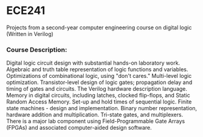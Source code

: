 # ECE241
Projects from a second-year computer engineering course on digital logic (Written in Verilog)

### Course Description:
Digital logic circuit design with substantial hands-on laboratory work. Algebraic and truth table representation of logic functions and variables. Optimizations of combinational logic, using "don't cares." Multi-level logic optimization. Transistor-level design of logic gates; propagation delay and timing of gates and circuits. The Verilog hardware description language. Memory in digital circuits, including latches, clocked flip-flops, and Static Random Access Memory. Set-up and hold times of sequential logic. Finite state machines - design and implementation. Binary number representation, hardware addition and multiplication. Tri-state gates, and multiplexers. There is a major lab component using Field-Programmable Gate Arrays (FPGAs) and associated computer-aided design software.
